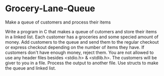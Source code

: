 # Grocery-Lane-Queue
Make a queue of customers and process their items

Write a program in C that makes a queue of cutomers and store their items in a linked list. Each customer has a groceries and some specied amount of money. Add customers to the queue and send them to the regular checkout or express checkout depending on the number of items they have. If customers don't have enough money, reject them. You are not allowed to use any header files besides <stdio.h> & <stdlib.h>. The customers will be giver to you in a file. Process the output to another file. Use structs to make the queue and linked list.
